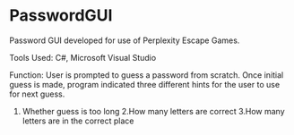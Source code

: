 # PasswordGUI
Password GUI developed for use of Perplexity Escape Games.

Tools Used: C#, Microsoft Visual Studio 

Function: User is prompted to guess a password from scratch. Once initial guess is made, program indicated three different hints for the 
user to use for next guess. 

1. Whether guess is too long
2.How many letters are correct
3.How many letters are in the correct place

